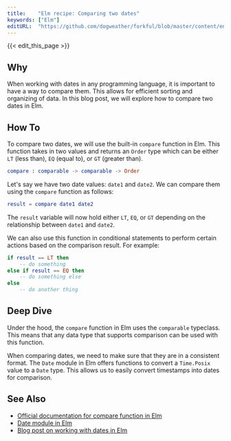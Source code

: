 ```yaml
---
title:    "Elm recipe: Comparing two dates"
keywords: ["Elm"]
editURL:  "https://github.com/dogweather/forkful/blob/master/content/en/elm/comparing-two-dates.md"
---
```


{{< edit_this_page >}}

## Why

When working with dates in any programming language, it is important to have a way to compare them. This allows for efficient sorting and organizing of data. In this blog post, we will explore how to compare two dates in Elm.

## How To

To compare two dates, we will use the built-in `compare` function in Elm. This function takes in two values and returns an `Order` type which can be either `LT` (less than), `EQ` (equal to), or `GT` (greater than).

```Elm
compare : comparable -> comparable -> Order
```

Let's say we have two date values: `date1` and `date2`. We can compare them using the `compare` function as follows:

```Elm
result = compare date1 date2
```

The `result` variable will now hold either `LT`, `EQ`, or `GT` depending on the relationship between `date1` and `date2`.

We can also use this function in conditional statements to perform certain actions based on the comparison result. For example:

```Elm
if result == LT then
    -- do something
else if result == EQ then
    -- do something else
else
    -- do another thing
```

## Deep Dive

Under the hood, the `compare` function in Elm uses the `comparable` typeclass. This means that any data type that supports comparison can be used with this function.

When comparing dates, we need to make sure that they are in a consistent format. The `Date` module in Elm offers functions to convert a `Time.Posix` value to a `Date` type. This allows us to easily convert timestamps into dates for comparison.

## See Also

- [Official documentation for compare function in Elm](https://package.elm-lang.org/packages/elm/core/latest/Basics#compare)
- [Date module in Elm](https://package.elm-lang.org/packages/elm/time/latest/Time-Date)
- [Blog post on working with dates in Elm](https://dev.to/bersam/working-with-dates-in-elm-jm6)